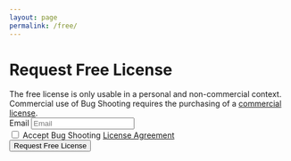 ```yaml
---
layout: page
permalink: /free/
---
```


<div id="requestform">

  <h1>Request Free License</h1>
  The free license is only usable in a personal and non-commercial context. Commercial use of Bug Shooting requires the purchasing of a <a href="{{ site.baseurl }}/pricing">commercial license</a>.

  <form id="submitform">
    <div class="row mb-3">
      <div class="form-group">
        <label for="activationfile" class="col-sm-2 col-form-label">Email</label>
        <input class="form-control" type="email" placeholder="Email" required name="email" id="email" maxlength="100">
      </div>
    </div>
    <div class="row mb-3">
      <div class="form-group">
        <div class="form-check">
          <input class="form-check-input" type="checkbox" required name="agreement">
          <label class="form-check-label" for="agreement">Accept Bug Shooting <a href="{{ site.baseurl }}/agreement" target="_blank">License Agreement</a></label>
        </div>
      </div>
    </div>
    <div class="row mb-3">
      <div class="form-group">
        <button class="btn btn-lg btn-primary btn-block" type="submit">Request Free License</button>
      </div>
    </div>
  </form>
  
</div>

<div id="resultsuccess" style="display:none">
 <h1>Thank You</h1>
 You will receive your Bug Shooting license by email. Please check your spam folder in case you do not receive the email. 
</div>

<div id="resultfailed" style="display:none">
  <h1>Oops!</h1>
  Something went wrong.
</div>

<script type="text/javascript">

  const form = document.getElementById('submitform');
  
  form.addEventListener('submit', (event) => {

    // disable default action
    event.preventDefault();

    var data = new FormData();
    data.append('email', document.getElementById("email").value);
    data.append('language', 'en-US');

    var request = new XMLHttpRequest();
  
    request.open("POST", "http://localhost:23423/rest/freelicense");
    request.setRequestHeader('Content-type', 'application/x-www-form-urlencoded');
    request.send(data);

    request.onload = (e) => {

      if (request.response === '0') {

        // success
        document.getElementById("requestform").style.display = "none";
        document.getElementById("resultsuccess").style.display = "block";

      } else {

        // failed
        document.getElementById("requestform").style.display = "none";
        document.getElementById("resultfailed").style.display = "block";

      }

    }
    
});
 
</script>
